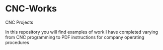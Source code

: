 # CNC-Works
CNC Projects

In this repository you will find examples of work I have completed varying from CNC programming to PDF instructions for company operating procedures